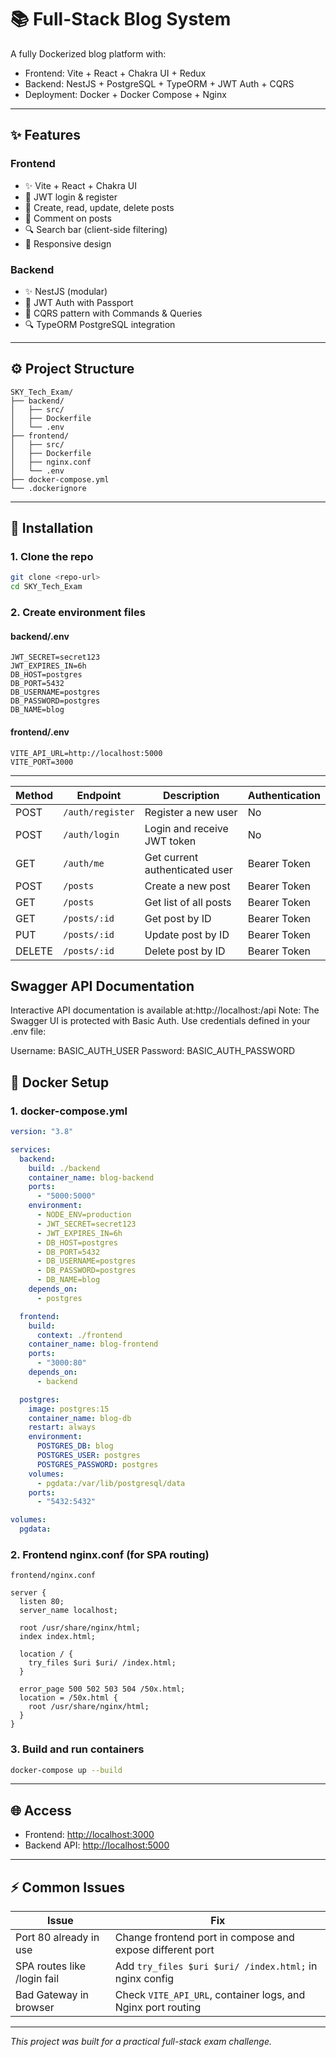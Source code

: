 # 📚 Full-Stack Blog System

A fully Dockerized blog platform with:

- Frontend: Vite + React + Chakra UI + Redux
- Backend: NestJS + PostgreSQL + TypeORM + JWT Auth + CQRS
- Deployment: Docker + Docker Compose + Nginx

---

## ✨ Features

### Frontend

- ✨ Vite + React + Chakra UI
- 🔑 JWT login & register
- 📄 Create, read, update, delete posts
- 💬 Comment on posts
- 🔍 Search bar (client-side filtering)
- 📱 Responsive design

### Backend

- ✨ NestJS (modular)
- 🔑 JWT Auth with Passport
- 🔄 CQRS pattern with Commands & Queries
- 🔍 TypeORM PostgreSQL integration

---

## ⚙️ Project Structure

```
SKY_Tech_Exam/
├── backend/
│   ├── src/
│   ├── Dockerfile
│   └── .env
├── frontend/
│   ├── src/
│   ├── Dockerfile
│   ├── nginx.conf
│   └── .env
├── docker-compose.yml
└── .dockerignore
```

---

## 🔧 Installation

### 1. Clone the repo

```bash
git clone <repo-url>
cd SKY_Tech_Exam
```

### 2. Create environment files

#### backend/.env

```env
JWT_SECRET=secret123
JWT_EXPIRES_IN=6h
DB_HOST=postgres
DB_PORT=5432
DB_USERNAME=postgres
DB_PASSWORD=postgres
DB_NAME=blog
```

#### frontend/.env

```env
VITE_API_URL=http://localhost:5000
VITE_PORT=3000
```

---

| Method | Endpoint         | Description                    | Authentication |
| ------ | ---------------- | ------------------------------ | -------------- |
| POST   | `/auth/register` | Register a new user            | No             |
| POST   | `/auth/login`    | Login and receive JWT token    | No             |
| GET    | `/auth/me`       | Get current authenticated user | Bearer Token   |
| POST   | `/posts`         | Create a new post              | Bearer Token   |
| GET    | `/posts`         | Get list of all posts          | Bearer Token   |
| GET    | `/posts/:id`     | Get post by ID                 | Bearer Token   |
| PUT    | `/posts/:id`     | Update post by ID              | Bearer Token   |
| DELETE | `/posts/:id`     | Delete post by ID              | Bearer Token   |

## Swagger API Documentation

Interactive API documentation is available at:http://localhost:<PORT>/api
Note: The Swagger UI is protected with Basic Auth. Use credentials defined in your .env file:

Username: BASIC_AUTH_USER
Password: BASIC_AUTH_PASSWORD

## 📅 Docker Setup

### 1. docker-compose.yml

```yaml
version: "3.8"

services:
  backend:
    build: ./backend
    container_name: blog-backend
    ports:
      - "5000:5000"
    environment:
      - NODE_ENV=production
      - JWT_SECRET=secret123
      - JWT_EXPIRES_IN=6h
      - DB_HOST=postgres
      - DB_PORT=5432
      - DB_USERNAME=postgres
      - DB_PASSWORD=postgres
      - DB_NAME=blog
    depends_on:
      - postgres

  frontend:
    build:
      context: ./frontend
    container_name: blog-frontend
    ports:
      - "3000:80"
    depends_on:
      - backend

  postgres:
    image: postgres:15
    container_name: blog-db
    restart: always
    environment:
      POSTGRES_DB: blog
      POSTGRES_USER: postgres
      POSTGRES_PASSWORD: postgres
    volumes:
      - pgdata:/var/lib/postgresql/data
    ports:
      - "5432:5432"

volumes:
  pgdata:
```

### 2. Frontend nginx.conf (for SPA routing)

`frontend/nginx.conf`

```nginx
server {
  listen 80;
  server_name localhost;

  root /usr/share/nginx/html;
  index index.html;

  location / {
    try_files $uri $uri/ /index.html;
  }

  error_page 500 502 503 504 /50x.html;
  location = /50x.html {
    root /usr/share/nginx/html;
  }
}
```

### 3. Build and run containers

```bash
docker-compose up --build
```

---

## 🌐 Access

- Frontend: [http://localhost:3000](http://localhost:3000)
- Backend API: [http://localhost:5000](http://localhost:5000)

---

## ⚡ Common Issues

| Issue                       | Fix                                                          |
| --------------------------- | ------------------------------------------------------------ |
| Port 80 already in use      | Change frontend port in compose and expose different port    |
| SPA routes like /login fail | Add `try_files $uri $uri/ /index.html;` in nginx config      |
| Bad Gateway in browser      | Check `VITE_API_URL`, container logs, and Nginx port routing |

---

_This project was built for a practical full-stack exam challenge._
